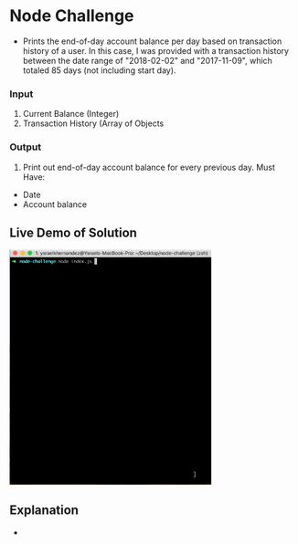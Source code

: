# Node Challenge
- Prints the end-of-day account balance per day based on transaction history of a user. In this case, I was provided with a transaction history between the date range of "2018-02-02" and "2017-11-09", which totaled 85 days (not including start day).

### Input
1. Current Balance (Integer)
2. Transaction History (Array of Objects

### Output
1. Print out end-of-day account balance for every previous day. Must Have:
  - Date
  - Account balance

## Live Demo of Solution
<img src="https://github.com/ykeanu/node-challenge/blob/master/assets/live-demo.gif?raw=true" width="70%" height="70%">

## Explanation
- 
